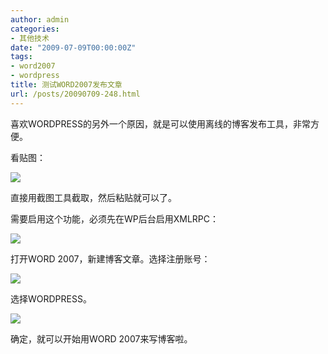 ```yaml
---
author: admin
categories:
- 其他技术
date: "2009-07-09T00:00:00Z"
tags:
- word2007
- wordpress
title: 测试WORD2007发布文章
url: /posts/20090709-248.html
---
```

喜欢WORDPRESS的另外一个原因，就是可以使用离线的博客发布工具，非常方便。

看贴图：

![][1]

直接用截图工具截取，然后粘贴就可以了。

需要启用这个功能，必须先在WP后台启用XMLRPC：

![][2]

打开WORD 2007，新建博客文章。选择注册账号：

![][3]

选择WORDPRESS。

![][4]

确定，就可以开始用WORD 2007来写博客啦。

 [1]: /uploads/2009/07/070909_0656_WORD200711.png
 [2]: /uploads/2009/07/070909_0656_WORD200721.png
 [3]: /uploads/2009/07/070909_0656_WORD200731.png
 [4]: /uploads/2009/07/070909_0656_WORD200741.png